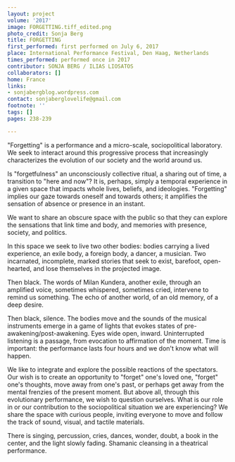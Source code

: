 ```yaml
---
layout: project
volume: '2017'
image: FORGETTING.tiff_edited.png
photo_credit: Sonja Berg
title: FORGETTING
first_performed: first performed on July 6, 2017
place: International Performance Festival, Den Haag, Netherlands
times_performed: performed once in 2017
contributor: SONJA BERG / ILIAS LIOSATOS
collaborators: []
home: France
links:
- sonjabergblog.wordpress.com
contact: sonjaberglovelife@gmail.com
footnote: ''
tags: []
pages: 238-239

---
```


"Forgetting" is a performance and a micro-scale, sociopolitical laboratory. We seek to interact around this progressive process that increasingly characterizes the evolution of our society and the world around us.

Is "forgetfulness" an unconsciously collective ritual, a sharing out of time, a transition to "here and now"? It is, perhaps, simply a temporal experience in a given space that impacts whole lives, beliefs, and ideologies. "Forgetting" implies our gaze towards oneself and towards others; it amplifies the sensation of absence or presence in an instant.

We want to share an obscure space with the public so that they can explore the sensations that link time and body, and memories with presence, society, and politics.

In this space we seek to live two other bodies: bodies carrying a lived experience, an exile body, a foreign body, a dancer, a musician. Two incarnated, incomplete, marked stories that seek to exist, barefoot, open-hearted, and lose themselves in the projected image.

Then black. The words of Milan Kundera, another exile, through an amplified voice, sometimes whispered, sometimes cried, intervene to remind us something. The echo of another world, of an old memory, of a deep desire.

Then black, silence. The bodies move and the sounds of the musical instruments emerge in a game of lights that evokes states of pre-awakening/post-awakening. Eyes wide open, inward. Uninterrupted listening is a passage, from evocation to affirmation of the moment. Time is important: the performance lasts four hours and we don't know what will happen.

We like to integrate and explore the possible reactions of the spectators. Our wish is to create an opportunity to "forget" one's loved one, "forget" one's thoughts, move away from one's past, or perhaps get away from the mental frenzies of the present moment. But above all, through this evolutionary performance, we wish to question ourselves. What is our role in or our contribution to the sociopolitical situation we are experiencing? We share the space with curious people, inviting everyone to move and follow the track of sound, visual, and tactile materials.

There is singing, percussion, cries, dances, wonder, doubt, a book in the center, and the light slowly fading. Shamanic cleansing in a theatrical performance.

